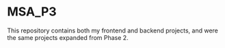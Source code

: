 # MSA_P3

This repository contains both my frontend and backend projects, and were the same projects expanded from Phase 2.
